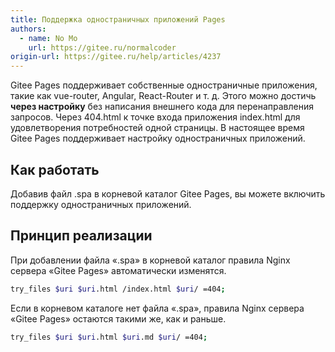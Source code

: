 ```yaml
---
title: Поддержка одностраничных приложений Pages
authors:
  - name: No Mo
    url: https://gitee.ru/normalcoder
origin-url: https://gitee.ru/help/articles/4237
---
```


Gitee Pages поддерживает собственные одностраничные приложения, такие как vue-router, Angular, React-Router и т. д. Этого можно достичь **через настройку** без написания внешнего кода для перенаправления запросов. Через 404.html к точке входа приложения index.html для удовлетворения потребностей одной страницы. В настоящее время Gitee Pages поддерживает настройку одностраничных приложений.

## Как работать

Добавив файл .spa в корневой каталог Gitee Pages, вы можете включить поддержку одностраничных приложений.

## Принцип реализации

При добавлении файла «.spa» в корневой каталог правила Nginx сервера «Gitee Pages» автоматически изменятся.

``` bash
try_files $uri $uri.html /index.html $uri/ =404;
```

Если в корневом каталоге нет файла «.spa», правила Nginx сервера «Gitee Pages» остаются такими же, как и раньше.

```bash
try_files $uri $uri.html $uri.md $uri/ =404;
```